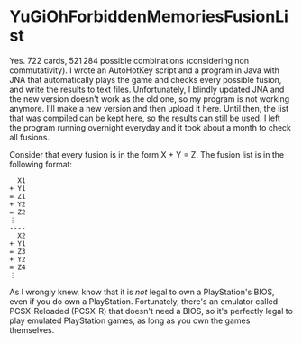 # YuGiOhForbiddenMemoriesFusionList

Yes. 722 cards, 521 284 possible combinations (considering non commutativity). I wrote an AutoHotKey script and a program in Java with JNA that automatically plays the game and checks every possible fusion, and write the results to text files. Unfortunately, I blindly updated JNA and the new version doesn't work as the old one, so my program is not working anymore. I'll make a new version and then upload it here. Until then, the list that was compiled can be kept here, so the results can still be used. I left the program running overnight everyday and it took about a month to check all fusions.

Consider that every fusion is in the form X + Y = Z. The fusion list is in the following format:

```
  X1
+ Y1
= Z1
+ Y2
= Z2
⋮
----
  X2
+ Y1
= Z3
+ Y2
= Z4
⋮
```

As I wrongly knew, know that it is _not_ legal to own a PlayStation's BIOS, even if you do own a PlayStation. Fortunately, there's an emulator called PCSX-Reloaded (PCSX-R) that doesn't need a BIOS, so it's perfectly legal to play emulated PlayStation games, as long as you own the games themselves.
